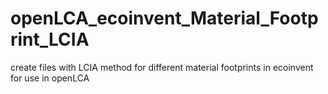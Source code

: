 # openLCA_ecoinvent_Material_Footprint_LCIA
create files with LCIA method for different material footprints in ecoinvent for use in openLCA
